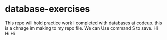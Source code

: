 # database-exercises
This repo will hold practice work I completed with databases at codeup.
this is a chnage im making to my repo file.
We can Use command S to save.
Hi
Hi
Hi
